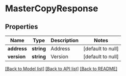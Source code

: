 # MasterCopyResponse

## Properties
Name | Type | Description | Notes
------------ | ------------- | ------------- | -------------
**address** | **string** | Address | [default to null]
**version** | **string** | Version | [default to null]

[[Back to Model list]](../README.md#documentation-for-models) [[Back to API list]](../README.md#documentation-for-api-endpoints) [[Back to README]](../README.md)


